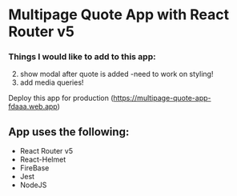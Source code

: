 # Multipage Quote App with React Router v5

### Things I would like to add to this app:

2. show modal after quote is added 
  -need to work on styling!
3. add media queries!

Deploy this app for production (https://multipage-quote-app-fdaaa.web.app)

## App uses the following: 
- React Router v5
- React-Helmet
- FireBase
- Jest
- NodeJS
